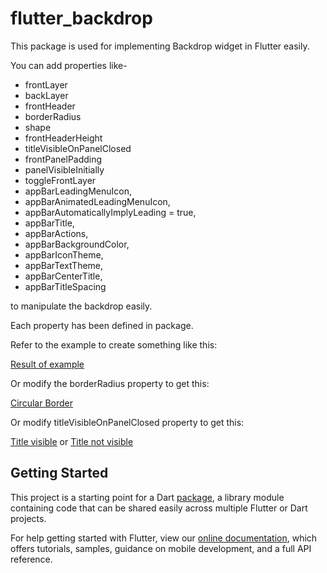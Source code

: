 # flutter_backdrop

This package is used for implementing Backdrop widget in Flutter easily.

You can add properties like-

* frontLayer
* backLayer
* frontHeader
* borderRadius
* shape
* frontHeaderHeight
* titleVisibleOnPanelClosed
* frontPanelPadding
* panelVisibleInitially
* toggleFrontLayer
* appBarLeadingMenuIcon,
* appBarAnimatedLeadingMenuIcon,
* appBarAutomaticallyImplyLeading = true,
* appBarTitle,
* appBarActions,
* appBarBackgroundColor,
* appBarIconTheme,
* appBarTextTheme,
* appBarCenterTitle,
* appBarTitleSpacing

to manipulate the backdrop easily.

Each property has been defined in package.

Refer to the example to create something like this: 

[Result of example](/images/demo.gif)

Or modify the borderRadius property to get this:

[Circular Border](/images/circular.png)

Or modify titleVisibleOnPanelClosed property to get this:

[Title visible](/images/title.png) or [Title not visible](/images/noTitle.png)

## Getting Started

This project is a starting point for a Dart
[package](https://flutter.io/developing-packages/),
a library module containing code that can be shared easily across
multiple Flutter or Dart projects.

For help getting started with Flutter, view our 
[online documentation](https://flutter.io/docs), which offers tutorials, 
samples, guidance on mobile development, and a full API reference.
